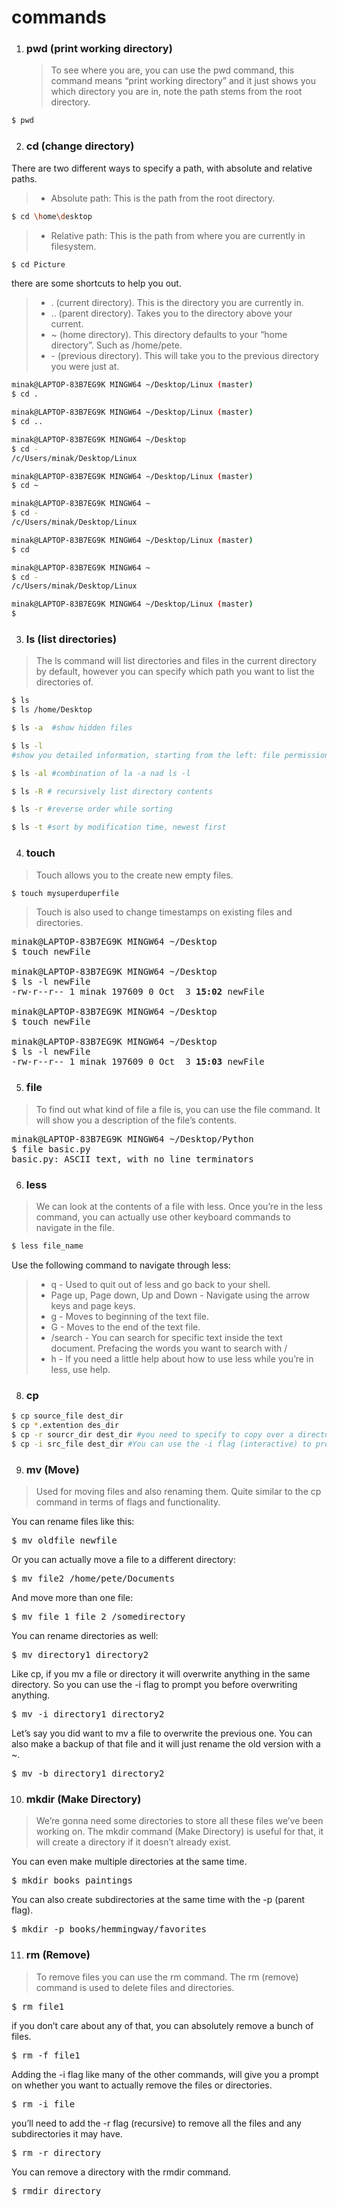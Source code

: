 # **commands**
 1. ### **pwd (print working directory)** 
     >To see where you are, you can use the pwd command, this command means “print working directory” and it just shows you which directory you are in, note the path stems from the root directory.
```bash 
$ pwd 
```
2. ### **cd (change directory)**
 There are two different ways to specify a path, with absolute and relative paths.
 > - Absolute path: This is the path from the root directory.
 ```bash
 $ cd \home\desktop 
 ```
 >- Relative path: This is the path from where you are currently in filesystem.
 ```bash
 $ cd Picture
 ```
 there are some shortcuts to help you out.

>- . (current directory). This is the directory you are currently in.
>- .. (parent directory). Takes you to the directory above your current.
>- ~ (home directory). This directory defaults to your “home directory”. Such as /home/pete.
>- \- (previous directory). This will take you to the previous directory you were just at.

```bash
minak@LAPTOP-83B7EG9K MINGW64 ~/Desktop/Linux (master)
$ cd .

minak@LAPTOP-83B7EG9K MINGW64 ~/Desktop/Linux (master)
$ cd ..

minak@LAPTOP-83B7EG9K MINGW64 ~/Desktop
$ cd -
/c/Users/minak/Desktop/Linux

minak@LAPTOP-83B7EG9K MINGW64 ~/Desktop/Linux (master)
$ cd ~

minak@LAPTOP-83B7EG9K MINGW64 ~
$ cd -
/c/Users/minak/Desktop/Linux

minak@LAPTOP-83B7EG9K MINGW64 ~/Desktop/Linux (master)
$ cd

minak@LAPTOP-83B7EG9K MINGW64 ~
$ cd -
/c/Users/minak/Desktop/Linux

minak@LAPTOP-83B7EG9K MINGW64 ~/Desktop/Linux (master)
$
```
3. ### **ls (list directories)**
>The ls command will list directories and files in the current directory by default, however you can specify which path you want to list the directories of.

```bash
$ ls
$ ls /home/Desktop
```

```bash
$ ls -a  #show hidden files

$ ls -l 
#show you detailed information, starting from the left: file permissions, number of links, owner name, owner group, file size, timestamp of last modification, and file/directory name.

$ ls -al #combination of la -a nad ls -l

$ ls -R # recursively list directory contents

$ ls -r #reverse order while sorting

$ ls -t #sort by modification time, newest first
```

4. ### **touch**
> Touch allows you to the create new empty files.

```bash
$ touch mysuperduperfile
```

>Touch is also used to change timestamps on existing files and directories.

<pre>
minak@LAPTOP-83B7EG9K MINGW64 ~/Desktop
$ touch newFile

minak@LAPTOP-83B7EG9K MINGW64 ~/Desktop
$ ls -l newFile
-rw-r--r-- 1 minak 197609 0 Oct  3 <b>15:02</b> newFile

minak@LAPTOP-83B7EG9K MINGW64 ~/Desktop
$ touch newFile

minak@LAPTOP-83B7EG9K MINGW64 ~/Desktop
$ ls -l newFile
-rw-r--r-- 1 minak 197609 0 Oct  3 <b>15:03</b> newFile
</pre>

5. ### **file**
>To find out what kind of file a file is, you can use the file command. It will show you a description of the file’s contents.

<pre>
minak@LAPTOP-83B7EG9K MINGW64 ~/Desktop/Python
$ file basic.py
basic.py: ASCII text, with no line terminators
</pre>

6. ### **less**
>We can look at the contents of a file with less. Once you’re in the less command, you can actually use other keyboard commands to navigate in the file.

```bash
$ less file_name
```
Use the following command to navigate through less:

>- q - Used to quit out of less and go back to your shell.
>- Page up, Page down, Up and Down - Navigate using the arrow keys and page keys.
>- g - Moves to beginning of the text file.
>- G - Moves to the end of the text file.
>- /search - You can search for specific text inside the text document. Prefacing the words you want to search with /
>- h - If you need a little help about how to use less while you’re in less, use help.

8. ### **cp**

```bash
$ cp source_file dest_dir
$ cp *.extention des_dir
$ cp -r sourcr_dir dest_dir #you need to specify to copy over a directory
$ cp -i src_file dest_dir #You can use the -i flag (interactive) to prompt you before overwriting a file.
```

9. ### **mv (Move)**
>Used for moving files and also renaming them. Quite similar to the cp command in terms of flags and functionality.

You can rename files like this:
<pre>
$ mv oldfile newfile
</pre>

Or you can actually move a file to a different directory:
<pre>
$ mv file2 /home/pete/Documents
</pre>

And move more than one file:
<pre>
$ mv file_1 file_2 /somedirectory
</pre>

You can rename directories as well:
<pre>
$ mv directory1 directory2
</pre>

Like cp, if you mv a file or directory it will overwrite anything in the same directory. So you can use the -i flag to prompt you before overwriting anything.
<pre>
$ mv -i directory1 directory2
</pre>

Let’s say you did want to mv a file to overwrite the previous one. You can also make a backup of that file and it will just rename the old version with a ~.
<pre>
$ mv -b directory1 directory2
</pre>

10. ###  **mkdir (Make Directory)**
>We’re gonna need some directories to store all these files we’ve been working on. The mkdir command (Make Directory) is useful for that, it will create a directory if it doesn’t already exist. 

You can even make multiple directories at the same time.
<pre>
$ mkdir books paintings
</pre>

You can also create subdirectories at the same time with the -p (parent flag).
<pre>
$ mkdir -p books/hemmingway/favorites
</pre>

11. ### **rm (Remove)**

> To remove files you can use the rm command. The rm (remove) command is used to delete files and directories.
<pre>
$ rm file1
</pre>

if you don’t care about any of that, you can absolutely remove a bunch of files.
<pre>
$ rm -f file1
</pre>

Adding the -i flag like many of the other commands, will give you a prompt on whether you want to actually remove the files or directories.
<pre>
$ rm -i file
</pre>

you’ll need to add the -r flag (recursive) to remove all the files and any subdirectories it may have.
<pre>
$ rm -r directory
</pre>

You can remove a directory with the rmdir command.
<pre>
$ rmdir directory
</pre>

